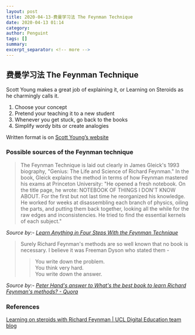 ```yaml
---
layout: post
title: 2020-04-13-费曼学习法 The Feynman Technique
date: 2020-04-13 01:14
category: 
author: Penguint
tags: []
summary: 
excerpt_separator: <!-- more -->
---
```

<!-- more -->

## 费曼学习法 The Feynman Technique

Scott Young makes a great job of explaining it, or Learning on Steroids as he charmingly calls it.

1. Choose your concept
2. Pretend your teaching it to a new student
3. Whenever you get stuck, go back to the books
4. Simplify wordy bits or create analogies

Written format is on [Scott Young’s website](http://www.scotthyoung.com/learnonsteroids/grab/TranscriptFeynman.pdf)

### Possible sources of the Feynman technique

> The Feynman Technique is laid out clearly in James Gleick's 1993 biography, "Genius: The Life and Science of Richard Feynman." In the book, Gleick explains the method in terms of how Feynman mastered his exams at Princeton University: "He opened a fresh notebook. On the title page, he wrote: NOTEBOOK OF THINGS I DON'T KNOW ABOUT. For the first but not last time he reorganized his knowledge. He worked for weeks at disassembling each branch of physics, oiling the parts, and putting them back together, looking all the while for the raw edges and inconsistencies. He tried to find the essential kernels of each subject."

_Source by:- [Learn Anything in Four Steps With the Feynman Technique](https://curiosity.com/topics/learn-anything-in-four-steps-with-the-feynman-technique-curiosity/)_

> Surely Richard Feynman's methods are so well known that no book is necessary. I believe it was Freeman Dyson who stated them -
>> You write down the problem.\
>> You think very hard.\
>> You write down the answer.

_Source by:- [Peter Hand's answer to What's the best book to learn Richard Feynman's methods? - Quora](https://www.quora.com/Whats-the-best-book-to-learn-Richard-Feynmans-methods/answer/Peter-Hand-4?ch=10&share=d81324dc&srid=udSGqR)_

### References

[Learning on steroids with Richard Feynman | UCL Digital Education team blog](https://blogs.ucl.ac.uk/digital-education/2014/02/04/learning-on-steroids-with-richard-feynman/)